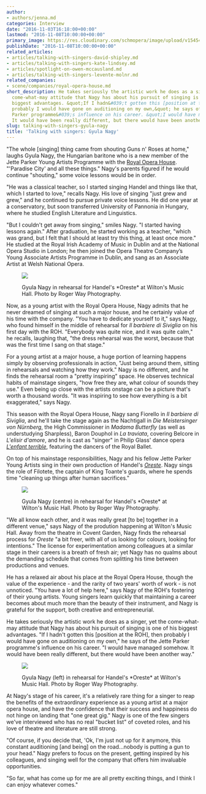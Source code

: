 ```yaml
---
author:
- authors/jenna.md
categories: Interview
date: "2016-11-03T16:18:00+00:00"
lastmod: "2016-11-08T10:00:00+00:00"
primary_image: https://res.cloudinary.com/schmopera/image/upload/v1545409169/media/webhook-uploads/1478529486369/2016-11-07---Gyula-Nagy.jpg.jpg
publishDate: "2016-11-08T10:00:00+00:00"
related_articles:
- articles/talking-with-singers-david-shipley.md
- articles/talking-with-singers-kate-lindsey.md
- articles/spotlight-on-owen-mccausland.md
- articles/talking-with-singers-levente-molnr.md
related_companies:
- scene/companies/royal-opera-house.md
short_description: He takes seriously the artistic work he does as a singer, yet the
  come-what-may attitude that Nagy has about his pursuit of singing is one of his
  biggest advantages. &quot;If I hadn&#039;t gotten this [position at the ROH], then
  probably I would have gone on auditioning on my own,&quot; he says of the Jette
  Parker programme&#039;s influence on his career. &quot;I would have managed somehow.
  It would have been really different, but there would have been another way.&quot;
slug: talking-with-singers-gyula-nagy
title: 'Talking with singers: Gyula Nagy'
---
```


"The whole [singing] thing came from shouting Guns n' Roses at home," laughs Gyula Nagy, the Hungarian baritone who is a new member of the Jette Parker Young Artists Programme with the [Royal Opera House](/scene/companies/royal-opera-house/). "'Paradise City' and all these things." Nagy's parents figured if he would continue "shouting," some voice lessons would be in order. 

"He was a classical teacher, so I started singing Handel and things like that, which I started to love," recalls Nagy. His love of singing "just grew and grew," and he continued to pursue private voice lessons. He did one year at a conservatory, but soon transferred University of Pannonia in Hungary, where he studied English Literature and Linguistics.

"But I couldn't get away from singing," smiles Nagy. "I started having lessons again." After graduation, he started working as a teacher, "which was grand, but I felt that I should at least try this thing, at least once more." He studied at the Royal Irish Academy of Music in Dublin and at the National Opera Studio in London; he then joined the Opera Theatre Company’s Young Associate Artists Programme in Dublin, and sang as an Associate Artist at Welsh National Opera.

<figure data-type="image">

![](https://res.cloudinary.com/schmopera/image/upload/v1545409169/media/webhook-uploads/1478529726047/2016-11-07---Oreste-1.jpg.jpg)
<figcaption>Gyula Nagy in rehearsal for Handel's *Oreste* at Wilton's Music Hall. Photo by Roger Way Photography.</figcaption>
</figure>

Now, as a young artist with the Royal Opera House, Nagy admits that he never dreamed of singing at such a major house, and he certainly value of his time with the company. "You have to dedicate yourself to it," says Nagy, who found himself in the middle of rehearsal for *Il barbiere di Siviglia* on his first day with the ROH. "Everybody was quite nice, and it was quite calm," he recalls, laughing that, "the dress rehearsal was the worst, because that was the first time I sang on that stage."

For a young artist at a major house, a huge portion of learning happens simply by observing professionals in action, "Just being around them, sitting in rehearsals and watching how they work." Nagy is no different, and he finds the rehearsal room a "pretty inspiring" space. He observes technical habits of mainstage singers, "how free they are, what colour of sounds they use." Even being up close with the artists onstage can be a picture that's worth a thousand words. "It was inspiring to see how everything is a bit exaggerated," says Nagy.

This season with the Royal Opera House, Nagy sang Fiorello in *Il barbiere di Siviglia*, and he'll take the stage again as the Nachtigall in *Die Meistersinger von Nürnberg*, the High Commissioner in *Madama Butterfly* (as well as understudying Sharpless), Baron Douphol in *La traviata*, covering Belcore in *L'elisir d'amore*, and he is cast as "singer" in Philip Glass' dance opera [*L'enfant terrible*](http://www.roh.org.uk/productions/les-enfants-terribles-by-javier-de-frutos), featuring the dancers of the Royal Ballet.

On top of his mainstage responsibilities, Nagy and his fellow Jette Parker Young Artists sing in their own production of Handel's [*Oreste*](http://www.roh.org.uk/productions/oreste-by-richard-gerard-jones). Nagy sings the role of Filotete, the captain of King Toante's guards, where he spends time "cleaning up things after human sacrifices."

<figure data-type="image">

![](https://res.cloudinary.com/schmopera/image/upload/v1545409169/media/webhook-uploads/1478530382622/2016-11-07--Oreste-2.jpg.jpg)
<figcaption>Gyula Nagy (centre) in rehearsal for Handel's *Oreste* at Wilton's Music Hall. Photo by Roger Way Photography.</figcaption>
</figure>

"We all know each other, and it was really great [to be] together in a different venue," says Nagy of the prodution happening at Wilton's Music Hall. Away from the theatre in Covent Garden, Nagy finds the rehearsal process for *Oreste* "a bit freer, with all of us looking for colours, looking for intentions." The license for experimentation among colleagues at a similar stage in their careers is a breath of fresh air; yet Nagy has no qualms about the demanding schedule that comes from splitting his time between productions and venues.

He has a relaxed air about his place at the Royal Opera House, though the value of the experience - and the rarity of two years' worth of work - is not unnoticed. "You have a lot of help here," says Nagy of the ROH's fostering of their young artists. Young singers learn quickly that maintaining a career becomes about much more than the beauty of their instrument, and Nagy is grateful for the support, both creative and entrepreneurial.

He takes seriously the artistic work he does as a singer, yet the come-what-may attitude that Nagy has about his pursuit of singing is one of his biggest advantages. "If I hadn't gotten this [position at the ROH], then probably I would have gone on auditioning on my own," he says of the Jette Parker programme's influence on his career. "I would have managed somehow. It would have been really different, but there would have been another way."

<figure data-type="image">

![](https://res.cloudinary.com/schmopera/image/upload/v1545409169/media/webhook-uploads/1478530394597/2016-11-07---Oreste-3.jpg.jpg)
<figcaption>Gyula Nagy (left) in rehearsal for Handel's *Oreste* at Wilton's Music Hall. Photo by Roger Way Photography.</figcaption>
</figure>

At Nagy's stage of his career, it's a relatively rare thing for a singer to reap the benefits of the extraordinary experience as a young artist at a major opera house, and have the confidence that their success and happiness do not hinge on landing that "one great gig." Nagy is one of the few singers we've interviewed who has no real "bucket list" of coveted roles, and his love of theatre and literature are still strong. 

"Of course, if you decide that, 'Ok, I'm just not up for it anymore, this constant auditioning [and being] on the road...nobody is putting a gun to your head." Nagy prefers to focus on the present, getting inspired by his colleagues, and singing well for the company that offers him invaluable opportunities.

"So far, what has come up for me are all pretty exciting things, and I think I can enjoy whatever comes."
